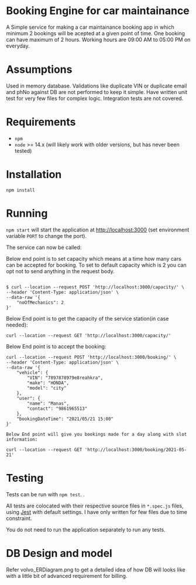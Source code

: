 # Booking Engine for car maintainance
A Simple service for making a car maintainance booking app in which minimum 2 bookings will be acepted at a given point of time.
One booking can have maximum of 2 hours.
Working hours are 09:00 AM to 05:00 PM on everyday.

# Assumptions
Used in memory database.
Validations like duplicate VIN or duplicate email and phNo against DB are not performed to keep it simple.
Have written unit test for very few files for complex logic.
Integration tests are not covered.

# Requirements
* `npm`
* `node` >= 14.x (will likely work with older versions, but has never been
  tested)

# Installation

`npm install`

# Running

`npm start` will start the application at
[http://localhost:3000](http://localhost:3000) (set environment variable `PORT`
to change the port).

The service can now be called:

Below end point is to set capacity which means at a time how many cars can be accepted for booking.
To set to default capacity which is 2 you can opt not to send anything in the request body.

```

$ curl --location --request POST 'http://localhost:3000/capacity/' \
--header 'Content-Type: application/json' \
--data-raw '{
    "noOfMechanics": 2
}'
```
Below End point is to get the capacity of the service station(in case needed):

```
curl --location --request GET 'http://localhost:3000/capacity/'

```

Below End point is to accept the booking:

```
curl --location --request POST 'http://localhost:3000/booking/' \
--header 'Content-Type: application/json' \
--data-raw '{
    "vehicle": {
        "VIN": "7897878979e8reahkra",
        "make": "HONDA",
        "model": "city"
    },
    "user": {
        "name": "Manas",
        "contact": "9861965513"
    },
    "bookingDateTime": "2021/05/21 15:00"
}'

```

```
Below End point will give you bookings made for a day along with slot information:

curl --location --request GET 'http://localhost:3000/booking/2021-05-21'

```
# Testing

Tests can be run with `npm test`. .

All tests are colocated with their respective source files in `*.spec.js` files,
using [Jest](https://facebook.github.io/jest/) with default settings.
I have only written for few files due to time constraint.

You do not need to run the application separately to run any tests.

# DB Design and model
Refer volvo_ERDiagram.png to get a detailed idea of how DB will looks like with a little bit of advanced requirement for billing.
